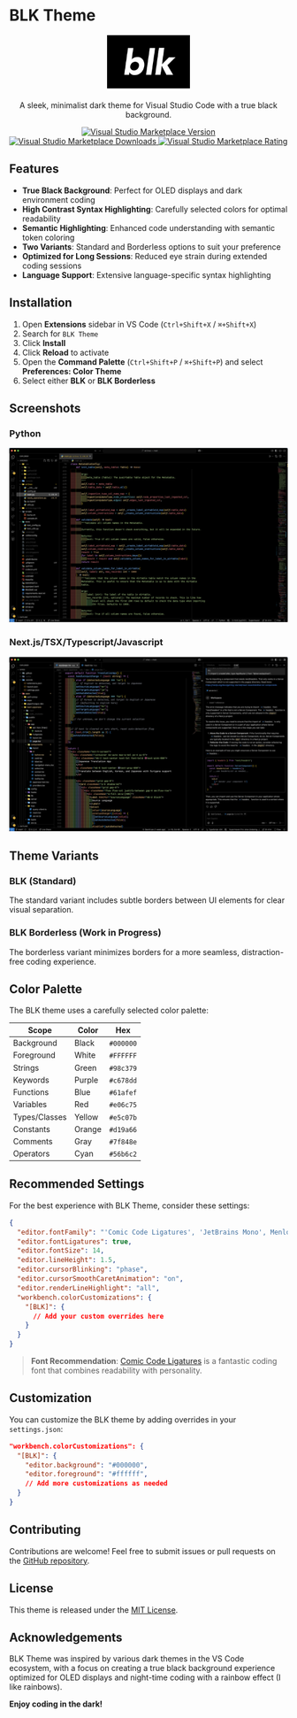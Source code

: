 # BLK Theme

<p align="center">
  <img src="https://raw.githubusercontent.com/leetdavid/blk-theme/main/assets/8x/blk.png" alt="BLK Theme Logo" width="150">
</p>

<p align="center">
  A sleek, minimalist dark theme for Visual Studio Code with a true black background.
</p>

<p align="center">
  <a href="https://marketplace.visualstudio.com/items?itemName=leetdavid.blk-theme">
    <img src="https://img.shields.io/visual-studio-marketplace/v/leetdavid.blk-theme.svg?style=flat-square&label=VS%20Marketplace&logo=visual-studio-code" alt="Visual Studio Marketplace Version">
  </a>
  <a href="https://marketplace.visualstudio.com/items?itemName=leetdavid.blk-theme">
    <img src="https://img.shields.io/visual-studio-marketplace/d/leetdavid.blk-theme.svg?style=flat-square&label=Downloads&logo=visual-studio-code" alt="Visual Studio Marketplace Downloads">
  </a>
  <a href="https://marketplace.visualstudio.com/items?itemName=leetdavid.blk-theme">
    <img src="https://img.shields.io/visual-studio-marketplace/r/leetdavid.blk-theme.svg?style=flat-square&label=Rating&logo=visual-studio-code" alt="Visual Studio Marketplace Rating">
  </a>
</p>

## Features

- **True Black Background**: Perfect for OLED displays and dark environment coding
- **High Contrast Syntax Highlighting**: Carefully selected colors for optimal readability
- **Semantic Highlighting**: Enhanced code understanding with semantic token coloring
- **Two Variants**: Standard and Borderless options to suit your preference
- **Optimized for Long Sessions**: Reduced eye strain during extended coding sessions
- **Language Support**: Extensive language-specific syntax highlighting

## Installation

1. Open **Extensions** sidebar in VS Code (`Ctrl+Shift+X` / `⌘+Shift+X`)
2. Search for `BLK Theme`
3. Click **Install**
4. Click **Reload** to activate
5. Open the **Command Palette** (`Ctrl+Shift+P` / `⌘+Shift+P`) and select **Preferences: Color Theme**
6. Select either **BLK** or **BLK Borderless**

## Screenshots

### Python

![Python Example](https://raw.githubusercontent.com/leetdavid/blk-theme/main/screenshots/python.png)

### Next.js/TSX/Typescript/Javascript

![HTML/CSS Example](https://raw.githubusercontent.com/leetdavid/blk-theme/main/screenshots/nextjs.png)

## Theme Variants

### BLK (Standard)

The standard variant includes subtle borders between UI elements for clear visual separation.

### BLK Borderless (Work in Progress)

The borderless variant minimizes borders for a more seamless, distraction-free coding experience.

## Color Palette

The BLK theme uses a carefully selected color palette:

| Scope         | Color  | Hex       |
| ------------- | ------ | --------- |
| Background    | Black  | `#000000` |
| Foreground    | White  | `#FFFFFF` |
| Strings       | Green  | `#98c379` |
| Keywords      | Purple | `#c678dd` |
| Functions     | Blue   | `#61afef` |
| Variables     | Red    | `#e06c75` |
| Types/Classes | Yellow | `#e5c07b` |
| Constants     | Orange | `#d19a66` |
| Comments      | Gray   | `#7f848e` |
| Operators     | Cyan   | `#56b6c2` |

## Recommended Settings

For the best experience with BLK Theme, consider these settings:

```json
{
  "editor.fontFamily": "'Comic Code Ligatures', 'JetBrains Mono', Menlo, Monaco, 'Courier New', monospace",
  "editor.fontLigatures": true,
  "editor.fontSize": 14,
  "editor.lineHeight": 1.5,
  "editor.cursorBlinking": "phase",
  "editor.cursorSmoothCaretAnimation": "on",
  "editor.renderLineHighlight": "all",
  "workbench.colorCustomizations": {
    "[BLK]": {
      // Add your custom overrides here
    }
  }
}
```

> **Font Recommendation**: [Comic Code Ligatures](https://fonts.ilovetypography.com/fonts/tabular-type-foundry/comic-code) is a fantastic coding font that combines readability with personality.

## Customization

You can customize the BLK theme by adding overrides in your `settings.json`:

```json
"workbench.colorCustomizations": {
  "[BLK]": {
    "editor.background": "#000000",
    "editor.foreground": "#ffffff",
    // Add more customizations as needed
  }
}
```

## Contributing

Contributions are welcome! Feel free to submit issues or pull requests on the [GitHub repository](https://github.com/leetdavid/blk-theme).

## License

This theme is released under the [MIT License](LICENSE).

## Acknowledgements

BLK Theme was inspired by various dark themes in the VS Code ecosystem, with a focus on creating a true black background experience optimized for OLED displays and night-time coding with a rainbow effect (I like rainbows).

**Enjoy coding in the dark!**
